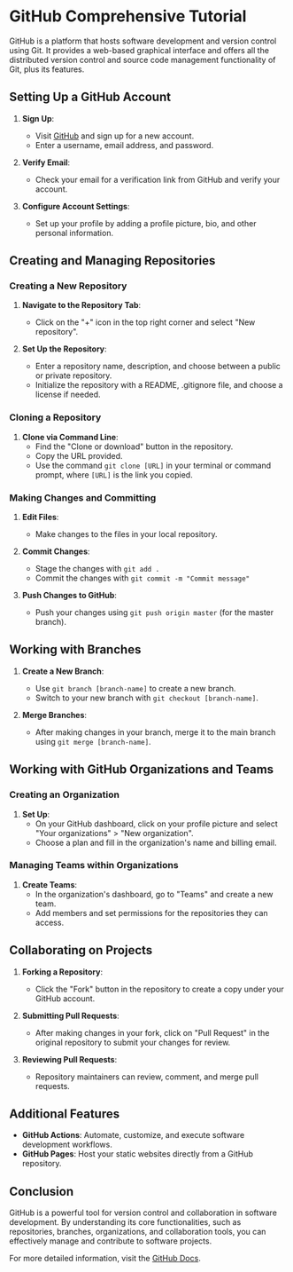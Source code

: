 # GitHub Comprehensive Tutorial

GitHub is a platform that hosts software development and version control using Git. It provides a web-based graphical interface and offers all the distributed version control and source code management functionality of Git, plus its features.

## Setting Up a GitHub Account

1. **Sign Up**:
   - Visit [GitHub](https://github.com/) and sign up for a new account.
   - Enter a username, email address, and password.

2. **Verify Email**:
   - Check your email for a verification link from GitHub and verify your account.

3. **Configure Account Settings**:
   - Set up your profile by adding a profile picture, bio, and other personal information.

## Creating and Managing Repositories

### Creating a New Repository

1. **Navigate to the Repository Tab**:
   - Click on the "+" icon in the top right corner and select "New repository".

2. **Set Up the Repository**:
   - Enter a repository name, description, and choose between a public or private repository.
   - Initialize the repository with a README, .gitignore file, and choose a license if needed.

### Cloning a Repository

1. **Clone via Command Line**:
   - Find the "Clone or download" button in the repository.
   - Copy the URL provided.
   - Use the command `git clone [URL]` in your terminal or command prompt, where `[URL]` is the link you copied.

### Making Changes and Committing

1. **Edit Files**:
   - Make changes to the files in your local repository.

2. **Commit Changes**:
   - Stage the changes with `git add .`
   - Commit the changes with `git commit -m "Commit message"`

3. **Push Changes to GitHub**:
   - Push your changes using `git push origin master` (for the master branch).

## Working with Branches

1. **Create a New Branch**:
   - Use `git branch [branch-name]` to create a new branch.
   - Switch to your new branch with `git checkout [branch-name]`.

2. **Merge Branches**:
   - After making changes in your branch, merge it to the main branch using `git merge [branch-name]`.

## Working with GitHub Organizations and Teams

### Creating an Organization

1. **Set Up**:
   - On your GitHub dashboard, click on your profile picture and select "Your organizations" > "New organization".
   - Choose a plan and fill in the organization's name and billing email.

### Managing Teams within Organizations

1. **Create Teams**:
   - In the organization's dashboard, go to "Teams" and create a new team.
   - Add members and set permissions for the repositories they can access.

## Collaborating on Projects

1. **Forking a Repository**:
   - Click the "Fork" button in the repository to create a copy under your GitHub account.

2. **Submitting Pull Requests**:
   - After making changes in your fork, click on "Pull Request" in the original repository to submit your changes for review.

3. **Reviewing Pull Requests**:
   - Repository maintainers can review, comment, and merge pull requests.

## Additional Features

- **GitHub Actions**: Automate, customize, and execute software development workflows.
- **GitHub Pages**: Host your static websites directly from a GitHub repository.

## Conclusion

GitHub is a powerful tool for version control and collaboration in software development. By understanding its core functionalities, such as repositories, branches, organizations, and collaboration tools, you can effectively manage and contribute to software projects.

For more detailed information, visit the [GitHub Docs](https://docs.github.com/en).
